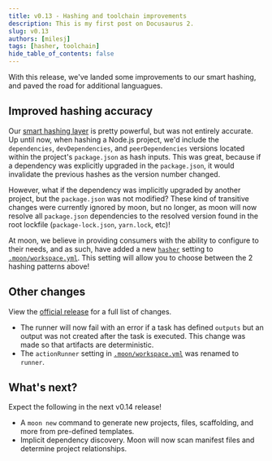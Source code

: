```yaml
---
title: v0.13 - Hashing and toolchain improvements
description: This is my first post on Docusaurus 2.
slug: v0.13
authors: [milesj]
tags: [hasher, toolchain]
hide_table_of_contents: false
---
```


With this release, we've landed some improvements to our smart hashing, and paved the road for
additional languagues.

<!--truncate-->

## Improved hashing accuracy

Our [smart hashing layer](../docs/concepts/cache#hashing) is pretty powerful, but was not entirely
accurate. Up until now, when hashing a Node.js project, we'd include the `dependencies`,
`devDependencies`, and `peerDependencies` versions located within the project's `package.json` as
hash inputs. This was great, because if a dependency was explicitly upgraded in the `package.json`,
it would invalidate the previous hashes as the version number changed.

However, what if the dependency was implicitly upgraded by another project, but the `package.json`
was not modified? These kind of transitive changes were currently ignored by moon, but no longer, as
moon will now resolve all `package.json` dependencies to the resolved version found in the root
lockfile (`package-lock.json`, `yarn.lock`, etc)!

At moon, we believe in providing consumers with the ability to configure to their needs, and as
such, have added a new [`hasher`](../docs/config/workspace#hasher) setting to
[`.moon/workspace.yml`](../docs/config/workspace). This setting will allow you to choose between the
2 hashing patterns above!

## Other changes

View the
[official release](https://github.com/moonrepo/moon/releases/tag/%40moonrepo%2Fcli%400.13.0) for a
full list of changes.

- The runner will now fail with an error if a task has defined `outputs` but an output was not
  created after the task is executed. This change was made so that artifacts are deterministic.
- The `actionRunner` setting in [`.moon/workspace.yml`](../docs/config/workspace) was renamed to
  `runner`.

## What's next?

Expect the following in the next v0.14 release!

- A `moon new` command to generate new projects, files, scaffolding, and more from pre-defined
  templates.
- Implicit dependency discovery. Moon will now scan manifest files and determine project
  relationships.

